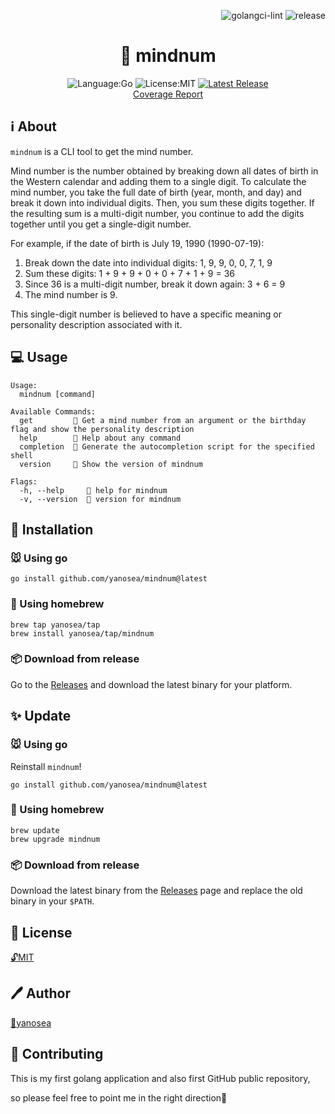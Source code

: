 <div align="right">

![golangci-lint](https://github.com/yanosea/mindnum/actions/workflows/golangci-lint.yml/badge.svg)
![release](https://github.com/yanosea/mindnum/actions/workflows/release.yml/badge.svg)

</div>

<div align="center">

# 🧠 mindnum

![Language:Go](https://img.shields.io/static/v1?label=Language&message=Go&color=blue&style=flat-square)
![License:MIT](https://img.shields.io/static/v1?label=License&message=MIT&color=blue&style=flat-square)
[![Latest Release](https://img.shields.io/github/v/release/yanosea/mindnum?style=flat-square)](https://github.com/yanosea/mindnum/releases/latest)
<br/>
[Coverage Report](https://yanosea.github.io/mindnum/coverage.html)
</div>

## ℹ️ About

`mindnum` is a CLI tool to get the mind number.

Mind number is the number obtained by breaking down all dates of birth in the Western calendar and adding them to a single digit.
To calculate the mind number, you take the full date of birth (year, month, and day) and break it down into individual digits. Then, you sum these digits together. If the resulting sum is a multi-digit number, you continue to add the digits together until you get a single-digit number.

For example, if the date of birth is July 19, 1990 (1990-07-19):

1. Break down the date into individual digits: 1, 9, 9, 0, 0, 7, 1, 9
2. Sum these digits: 1 + 9 + 9 + 0 + 0 + 7 + 1 + 9 = 36
3. Since 36 is a multi-digit number, break it down again: 3 + 6 = 9
4. The mind number is 9.

This single-digit number is believed to have a specific meaning or personality description associated with it.

## 💻 Usage

```
Usage:
  mindnum [command]

Available Commands:
  get         🧠 Get a mind number from an argument or the birthday flag and show the personality description
  help        🤝 Help about any command
  completion  🔧 Generate the autocompletion script for the specified shell
  version     🔖 Show the version of mindnum

Flags:
  -h, --help     🤝 help for mindnum
  -v, --version  🔖 version for mindnum
```

## 🔧 Installation

### 🐭 Using go

```
go install github.com/yanosea/mindnum@latest
```

### 🍺 Using homebrew

```
brew tap yanosea/tap
brew install yanosea/tap/mindnum
```

### 📦 Download from release

Go to the [Releases](https://github.com/yanosea/mindnum/releases) and download the latest binary for your platform.  

## ✨ Update

### 🐭 Using go

Reinstall `mindnum`!

```
go install github.com/yanosea/mindnum@latest
```

### 🍺 Using homebrew

```
brew update
brew upgrade mindnum
```

### 📦 Download from release

Download the latest binary from the [Releases](https://github.com/yanosea/mindnum/releases) page and replace the old binary in your `$PATH`.

## 📃 License

[🔓MIT](./LICENSE)

## 🖊️ Author

[🏹yanosea](https://github.com/yanosea)

## 🤝 Contributing

This is my first golang application and also first GitHub public repository,

so please feel free to point me in the right direction🙏
